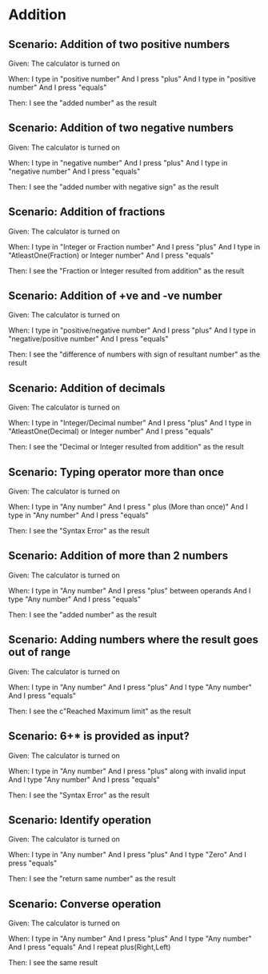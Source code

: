 # Addition

## Scenario: Addition of two positive numbers

Given:  The calculator is turned on

When: I type in "positive number"
And I press "plus"
And I type in "positive number"
And I press "equals"

Then: I see the "added number" as the result

## Scenario: Addition of two negative numbers

Given:  The calculator is turned on

When: I type in "negative number"
And I press "plus"
And I type in "negative number"
And I press "equals"

Then: I see the "added number with negative sign" as the result

## Scenario: Addition of fractions

Given:  The calculator is turned on

When: I type in "Integer or Fraction number"
And I press "plus"
And I type in "AtleastOne(Fraction) or Integer number"
And I press "equals"

Then: I see the "Fraction or Integer resulted from addition" as the result

## Scenario: Addition of +ve and -ve number

Given:  The calculator is turned on

When: I type in "positive/negative number"
And I press "plus"
And I type in "negative/positive number"
And I press "equals"

Then: I see the "difference of numbers with sign of resultant number" as the result

## Scenario: Addition of decimals

Given:  The calculator is turned on

When: I type in "Integer/Decimal number"
And I press "plus"
And I type in "AtleastOne(Decimal) or Integer number"
And I press "equals"

Then: I see the "Decimal or Integer resulted from addition" as the result

## Scenario: Typing operator more than once

Given:  The calculator is turned on

When: I type in "Any number"
And I press " plus (More than once)"
And I type in "Any number"
And I press "equals"

Then: I see the "Syntax Error" as the result

## Scenario: Addition of more than 2 numbers

Given:  The calculator is turned on

When: I type in "Any number"
And I press "plus" between operands
And I type "Any number"
And I press "equals"

Then: I see the "added number" as the result

## Scenario: Adding numbers where the result goes out of range

Given:  The calculator is turned on

When: I type in "Any number"
And I press "plus"
And I type "Any number" 
And I press "equals"

Then: I see the c"Reached Maximum limit" as the result

## Scenario: 6+* is provided as input?

Given:  The calculator is turned on

When: I type in "Any number"
And I press "plus" along with invalid input
And I type "Any number" 
And I press "equals"

Then: I see the "Syntax Error" as the result

## Scenario: Identify operation

Given:  The calculator is turned on

When: I type in "Any number"
And I press "plus"
And I type "Zero" 
And I press "equals"

Then: I see the "return same number" as the result

## Scenario: Converse operation

Given:  The calculator is turned on

When: I type in "Any number"
And I press "plus"
And I type "Any number" 
And I press "equals"
And I repeat plus(Right,Left)

Then: I see the same result
